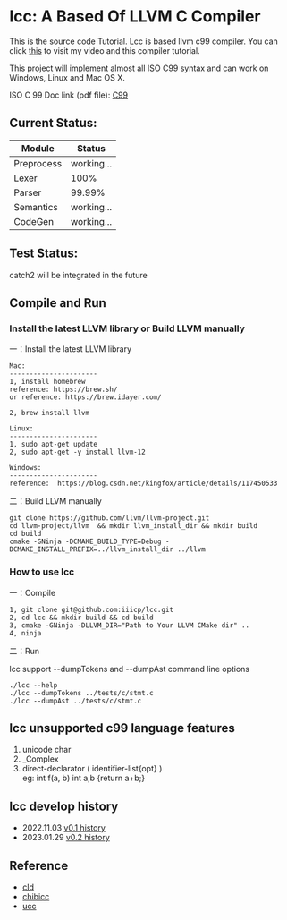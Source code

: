 # lcc: A Based Of LLVM C Compiler

This is the source code Tutorial. Lcc is based llvm c99 compiler. You can click [this][1] to visit my video and this compiler tutorial.

This project will implement almost all ISO C99 syntax and can work on Windows, Linux and Mac OS X.

ISO C 99 Doc link (pdf file): [C99](https://www.open-std.org/jtc1/sc22/wg14/www/docs/n1256.pdf)

## Current Status: 

|  Module     | Status     |     
|  ----       |------------|   
| Preprocess  | working... |   
| Lexer       | 100%       |      
| Parser      | 99.99%     |       
| Semantics   | working... |       
| CodeGen     | working... |    

## Test Status:

catch2 will be integrated in the future


## Compile and Run

### Install the latest LLVM library or Build LLVM manually

一：Install the latest LLVM library

```   
Mac:
----------------------
1, install homebrew 
reference: https://brew.sh/
or reference: https://brew.idayer.com/

2, brew install llvm

Linux:
----------------------
1, sudo apt-get update
2, sudo apt-get -y install llvm-12

Windows:
----------------------
reference:  https://blog.csdn.net/kingfox/article/details/117450533
```

二：Build LLVM manually

```
git clone https://github.com/llvm/llvm-project.git
cd llvm-project/llvm  && mkdir llvm_install_dir && mkdir build
cd build
cmake -GNinja -DCMAKE_BUILD_TYPE=Debug -DCMAKE_INSTALL_PREFIX=../llvm_install_dir ../llvm
```


### How to use lcc

一：Compile

```
1, git clone git@github.com:iiicp/lcc.git
2, cd lcc && mkdir build && cd build 
3, cmake -GNinja -DLLVM_DIR="Path to Your LLVM CMake dir" ..
4, ninja 
```

二：Run

lcc support --dumpTokens and --dumpAst command line options
```  
./lcc --help
./lcc --dumpTokens ../tests/c/stmt.c
./lcc --dumpAst ../tests/c/stmt.c 
```

## lcc unsupported c99 language features

1. unicode char     
2. _Complex      
3. direct-declarator ( identifier-list{opt} )     
eg: int f(a, b) int a,b {return a+b;}


## lcc develop history

- 2022.11.03  [v0.1 history](https://github.com/iiicp/lcc/wiki/lcc-v0.1)
- 2023.01.29  [v0.2 history](https://github.com/iiicp/lcc/wiki/lcc-v0.2)


## Reference   

- [cld](https://github.com/zero9178/cld)        
- [chibicc](https://github.com/rui314/chibicc)        
- [ucc](https://github.com/sheisc/ucc162.3)   

[1]: https://space.bilibili.com/181099947